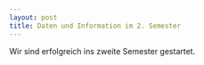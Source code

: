```yaml
--- 
layout: post
title: Daten und Information im 2. Semester
---
```


Wir sind erfolgreich ins zweite Semester gestartet. 